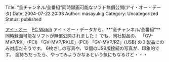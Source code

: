 Title: “全チャンネル/全番組”同時録画可能なソフト無償公開(アイ・オー・データ)
Date: 2004-07-22 20:33
Author: masayukig
Category: Uncategorized
Status: published

[アイ・オー](http://www.iodata.jp/sp/magictv_preview/)　[PC
Watch](http://pc.watch.impress.co.jp/docs/2004/0722/iodata.htm)
アイ・オー・データから、**“全チャンネル/全番組”**同時録画可能なソフトが無償公開されました！
でも、同社製品の、
「GV-MVP/RX」(PCI)
「GV-MVP/RXLE」(PCI)
「GV-MVP/RZ」(USB)
の３製品にのみ対応だそうです。
6枚ざしの写真や、12個のUSB版接続の写真が、印象的です。
金持ちだったら、やってみようかなぁという気にもなるけど・・・
